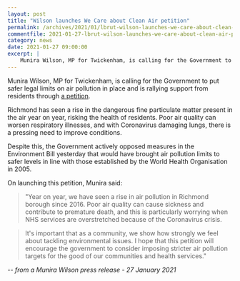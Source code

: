 ```yaml
---
layout: post
title: "Wilson launches We Care about Clean Air petition"
permalink: /archives/2021/01/lbrut-wilson-launches-we-care-about-clean-air-petition.html
commentfile: 2021-01-27-lbrut-wilson-launches-we-care-about-clean-air-petition
category: news
date: 2021-01-27 09:00:00
excerpt: |
    Munira Wilson, MP for Twickenham, is calling for the Government to put safer legal limits on air pollution in place and is rallying support from residents through a petition.
---
```


Munira Wilson, MP for Twickenham, is calling for the Government to put safer legal limits on air pollution in place and is rallying support from residents through [a petition](https://www.munira.org.uk/news/sign-my-petition-we-care-about-clean-air).

Richmond has seen a rise in the dangerous fine particulate matter present in the air year on year, risking the health of residents. Poor air quality can worsen respiratory illnesses, and with Coronavirus damaging lungs, there is a pressing need to improve conditions.

Despite this, the Government actively opposed measures in the Environment Bill yesterday that would have brought air pollution limits to safer levels in line with those established by the World Health Organisation in 2005.

On launching this petition, Munira said:

> "Year on year, we have seen a rise in air pollution in Richmond borough since 2016. Poor air quality can cause sickness and contribute to premature death, and this is particularly worrying when NHS services are overstretched because of the Coronavirus crisis.

> It's important that as a community, we show how strongly we feel about tackling environmental issues. I hope that this petition will encourage the government to consider imposing stricter air pollution targets for the good of our communities and health services."


<cite>-- from a Munira Wilson press release - 27 January 2021</cite>
